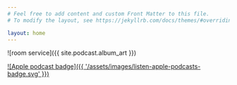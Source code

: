 ```yaml
---
# Feel free to add content and custom Front Matter to this file.
# To modify the layout, see https://jekyllrb.com/docs/themes/#overriding-theme-defaults

layout: home
---
```


![room service]({{ site.podcast.album_art }})

[![Apple podcast badge]({{ '/assets/images/listen-apple-podcasts-badge.svg' }})](https://podcasts.apple.com/fr/podcast/room-service/id1514110371?l=en)

